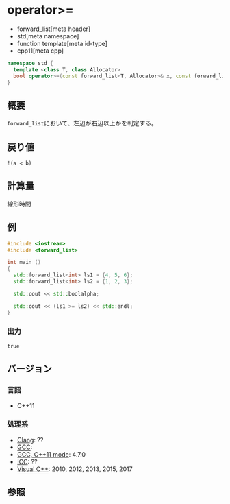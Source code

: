 # operator>=
* forward_list[meta header]
* std[meta namespace]
* function template[meta id-type]
* cpp11[meta cpp]

```cpp
namespace std {
  template <class T, class Allocator>
  bool operator>=(const forward_list<T, Allocator>& x, const forward_list<T, Allocator>& y);
}
```

## 概要
`forward_list`において、左辺が右辺以上かを判定する。


## 戻り値
`!(a < b)`


## 計算量
線形時間


## 例
```cpp example
#include <iostream>
#include <forward_list>

int main ()
{
  std::forward_list<int> ls1 = {4, 5, 6};
  std::forward_list<int> ls2 = {1, 2, 3};

  std::cout << std::boolalpha;

  std::cout << (ls1 >= ls2) << std::endl;
}
```


### 出力
```
true
```

## バージョン
### 言語
- C++11

### 処理系
- [Clang](/implementation.md#clang): ??
- [GCC](/implementation.md#gcc): 
- [GCC, C++11 mode](/implementation.md#gcc): 4.7.0
- [ICC](/implementation.md#icc): ??
- [Visual C++](/implementation.md#visual_cpp): 2010, 2012, 2013, 2015, 2017


## 参照


